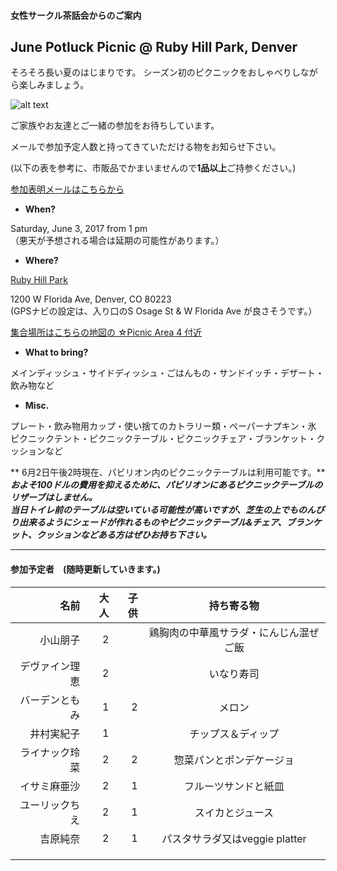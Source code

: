 #### 女性サークル茶話会からのご案内
## June Potluck Picnic @ Ruby Hill Park, Denver
そろそろ長い夏のはじまりです。
シーズン初のピクニックをおしゃべりしながら楽しみましょう。  

![alt text](http://static1.squarespace.com/static/50940f26e4b05d6afda39c71/t/509aa126e4b0472f6bf1bcdc/1352311079199/20111024__pavillion%7Ep1.jpg?format=750w)

ご家族やお友達とご一緒の参加をお待ちしています。

メールで参加予定人数と持ってきていただける物をお知らせ下さい。

(以下の表を参考に、市販品でかまいませんので**1品以上**ご持参ください。)

<a href="&#109;&#97;&#105;&#108;&#116;&#111;&#58;&#116;&#111;&#109;&#111;&#107;&#111;&#46;&#107;&#100;&#64;&#103;&#109;&#97;&#105;&#108;&#46;&#99;&#111;&#109;&#63;&#115;&#117;&#98;&#106;&#101;&#99;&#116;&#61;&#80;&#111;&#116;&#108;&#117;&#99;&#107;&#32;&#80;&#105;&#99;&#110;&#105;&#99;&#32;&#45;&#32;&#74;&#117;&#110;&#101;&#32;&#48;&#51;&#44;&#32;&#50;&#48;&#49;&#55;">参加表明メールはこちらから</a>

* __When?__ 

Saturday, June 3, 2017 from 1 pm  
（悪天が予想される場合は延期の可能性があります。）

* __Where?__ 

[Ruby Hill Park](https://www.google.com/maps/place/Ruby+Hill+Park/@39.6858296,-105.0043237,16z/data=!3m1!4b1!4m2!3m1!1s0x876c7fa3495e7ab7:0x9d3da3ab45c18b98 "Where?")

1200 W Florida Ave, Denver, CO 80223  
(GPSナビの設定は、入り口のS Osage St & W Florida Ave が良さそうです。）

[集合場所はこちらの地図の ☆Picnic Area 4 付近](https://www.denvergov.org/content/dam/denvergov/Portals/747/documents/ParkArt/ParkArt_Ruby%20Hill%20Park.pdf)

* __What to bring?__

メインディッシュ・サイドディッシュ・ごはんもの・サンドイッチ・デザート・飲み物など

* __Misc.__

プレート・飲み物用カップ・使い捨てのカトラリー類・ペーパーナプキン・氷  
ピクニックテント・ピクニックテーブル・ピクニックチェア・ブランケット・クッションなど  

** 6月2日午後2時現在、パビリオン内のピクニックテーブルは利用可能です。**  
***およそ100ドルの費用を抑えるために、パビリオンにあるピクニックテーブルのリザーブはしません。  
当日トイレ前のテーブルは空いている可能性が高いですが、芝生の上でものんびり出来るようにシェードが作れるものやピクニックテーブル&チェア、ブランケット、クッションなどある方はぜひお持ち下さい。***

***
#### 参加予定者　(随時更新していきます。)
| 名前　|大人|子供| 持ち寄る物|
|--------:|---:|---:|:---------:|
| 小山朋子| 2| | 鶏胸肉の中華風サラダ・にんじん混ぜご飯|
| デヴァイン理恵| 2| | いなり寿司|
| バーデンともみ| 1| 2| メロン|
| 井村実紀子| 1| | チップス＆ディップ|
| ライナック玲菜| 2| 2| 惣菜パンとポンデケージョ|
| イサミ麻亜沙| 2| 1| フルーツサンドと紙皿|
| ユーリックちえ| 2| 1| スイカとジュース|
| 吉原純奈| 2| 1| パスタサラダ又はveggie platter|
| | | | |
| | | | |
| | | | |
